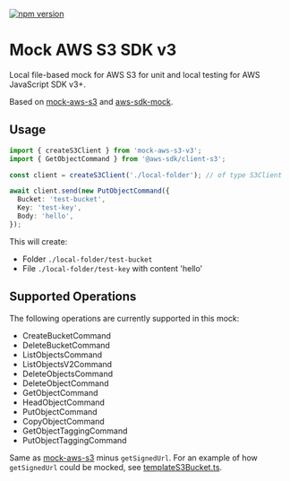 [![npm version](https://badge.fury.io/js/mock-aws-s3-v3.svg)](https://badge.fury.io/js/mock-aws-s3-v3)

# Mock AWS S3 SDK v3

Local file-based mock for AWS S3 for unit and local testing for AWS JavaScript SDK v3+.

Based on [mock-aws-s3](https://www.npmjs.com/package/mock-aws-s3) and [aws-sdk-mock](https://www.npmjs.com/package/aws-sdk-mock).

## Usage

```typescript
import { createS3Client } from 'mock-aws-s3-v3';
import { GetObjectCommand } from '@aws-sdk/client-s3';

const client = createS3Client('./local-folder'); // of type S3Client

await client.send(new PutObjectCommand({
  Bucket: 'test-bucket',
  Key: 'test-key',
  Body: 'hello',
});
```

This will create:

- Folder `./local-folder/test-bucket`
- File `./local-folder/test-key` with content 'hello'

## Supported Operations

The following operations are currently supported in this mock:

- CreateBucketCommand
- DeleteBucketCommand
- ListObjectsCommand
- ListObjectsV2Command
- DeleteObjectsCommand
- DeleteObjectCommand
- GetObjectCommand
- HeadObjectCommand
- PutObjectCommand
- CopyObjectCommand
- GetObjectTaggingCommand
- PutObjectTaggingCommand

Same as [mock-aws-s3](https://www.npmjs.com/package/mock-aws-s3) minus `getSignedUrl`. For an example of how `getSignedUrl` could be mocked, see [templateS3Bucket.ts](https://github.com/goldstack/goldstack/blob/5842322ed4f5165da56fc2ab899f11bd9e1821e3/workspaces/templates-lib/packages/template-s3/src/templateS3Bucket.ts#L64).
